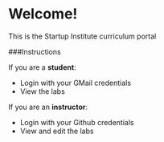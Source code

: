 # Welcome!
This is the Startup Institute curriculum portal

###Instructions

If you are a __student__:

* Login with your GMail credentials
* View the labs

If you are an __instructor__:

* Login with your Github credentials
* View and edit the labs

